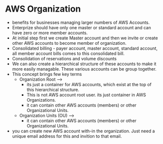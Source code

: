 # AWS Organization
- benefits for businesses managing larger numbers of AWS Accounts.
- Enterprize should have only one master or standard account and can have zero or more member accounts.
- At initial step first we create Master account and then we invite or create other AWS accounts to become member of organization.
- Consolidated billing - payer account, master account, standard account, all member account bills comes to this consolidated bill.
- Consolidation of reservations and volume discounts
- We can also create a hierarchical structure of these accounts to make it more easily managable. These various accounts can be group together.
- This concept brings few key terms
  - Organization Root --> 
    - its just a container for AWS accounts, which exist at the top of this hierarchical structure. 
    - This is not AWS account root user. its just container in AWS Organizations.
    - it can contain other AWS accounts (members) or other Organizational Units.
  - Organization Units (OU) --> 
    - it can contain other AWS accounts (members) or other Organizational Units.
- you can create new AWS account with-in the organization. Just need a unique email address for this and invition to that email.
